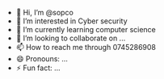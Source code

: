 - 👋 Hi, I’m @sopco
- 👀 I’m interested in Cyber security 
- 🌱 I’m currently learning computer science 
- 💞️ I’m looking to collaborate on ...
- 📫 How to reach me through 0745286908
- 😄 Pronouns: ...
- ⚡ Fun fact: ...

<!---
sopco/sopco is a ✨ special ✨ repository because its `README.md` (this file) appears on your GitHub profile.
You can click the Preview link to take a look at your changes.
--->
